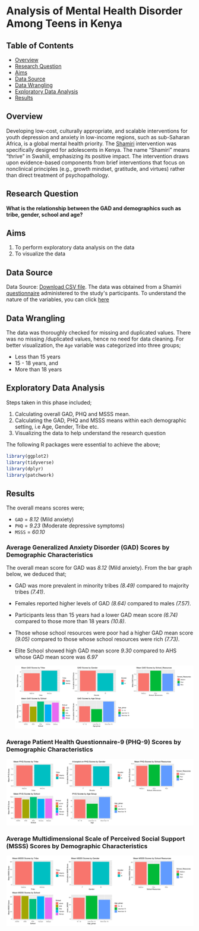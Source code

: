 # Analysis of Mental Health Disorder Among Teens in Kenya

## Table of Contents
- [Overview](#overview)
- [Research Question](#research-question)
- [Aims](#aims)
- [Data Source](#data-source)
- [Data Wrangling](#data-wrangling)
- [Exploratory Data Analysis](#exploratory-data-analysis)
- [Results](#results)

## Overview
Developing low-cost, culturally appropriate, and scalable interventions for youth depression and anxiety in low-income regions, such as sub-Saharan Africa, is a global mental health priority. The [Shamiri](https://www.bing.com/ck/a?!&&p=8600acd94b66e625JmltdHM9MTcxNzAyNzIwMCZpZ3VpZD0xNDI4MDJjOS02NGIwLTY2MmQtMmI5MS0xNjRhNjU1ZDY3MDEmaW5zaWQ9NTE5OA&ptn=3&ver=2&hsh=3&fclid=142802c9-64b0-662d-2b91-164a655d6701&psq=shamiri+&u=a1aHR0cHM6Ly93d3cuc2hhbWlyaS5pbnN0aXR1dGUv&ntb=1) intervention was specifically designed for adolescents in Kenya. The name “Shamiri” means “thrive” in Swahili, emphasizing its positive impact. The intervention draws upon evidence-based components from brief interventions that focus on nonclinical principles (e.g., growth mindset, gratitude, and virtues) rather than direct treatment of psychopathology.

## Research Question
**What is the relationship between the GAD and demographics such as tribe, gender, school and age?**

## Aims
1. To perform exploratory data analysis on the data
2. To visualize the data

## Data Source
Data Source: [Download CSV file](shamiri_imputed_dataset.csv).
The data was obtained from a Shamiri [questionnaire](https://github.com/ken-warren/gad-shamiri/blob/main/Baseline%20Measures%20for%20Schools.pdf) administered to the study's participants.
To understand the nature of the variables, you can click [here](https://github.com/ken-warren/gad-shamiri/blob/main/variables.md)

## Data Wrangling
The data was thoroughly checked for missing and duplicated values. There was no missing /duplicated values, hence no need for data cleaning. For better visualization, the ```Age``` variable was categorized into three groups;
- Less than 15 years
- 15 - 18 years, and
- More than 18 years

## Exploratory Data Analysis
Steps taken in this phase included;
1. Calculating overall GAD, PHQ and MSSS mean.
2. Calculating the GAD, PHQ and MSSS means within each demographic setting, i.e Age, Gender, Tribe etc.
3. Visualizing the data to help understand the research question

The following R packages were essential to achieve the above;
```r
library(ggplot2)
library(tidyverse)
library(dplyr)
library(patchwork)
```

## Results
The overall means scores were;
- ```GAD``` = *8.12* (Mild anxiety)
- ```PHQ``` = *9.23* (Moderate depressive symptoms)
- ```MSSS``` = *60.10*

### Average Generalized Anxiety Disorder (GAD) Scores by Demographic Characteristics
The overall mean score for GAD was *8.12* (Mild anxiety). From the bar graph below, we deduced that;
- GAD was more prevalent in minority tribes *(8.49)* compared to majority tribes *(7.41)*.
- Females reported higher levels of GAD *(8.64)* compared to males *(7.57)*.
- Participants less than 15 years had a lower GAD mean score *(6.74)* compared to those more than 18 years *(10.8)*.
- Those whose school resources were poor had a higher GAD mean score *(9.05)* compared to those whose school resources were rich *(7.73)*.
- Elite School showed high GAD mean score *9.30* compared to AHS whose GAD mean score was *6.97*

  ![Rplot_GAD](https://github.com/ken-warren/gad-shamiri/blob/main/plots/img/Rplot_GAD.jpg)

### Average Patient Health Questionnaire-9 (PHQ-9) Scores by Demographic Characteristics

![Rplot_PHQ](https://github.com/ken-warren/gad-shamiri/blob/main/plots/img/Rplot_PHQ.jpg)

### Average Multidimensional Scale of Perceived Social Support (MSSS) Scores by Demographic Characteristics

![Rplot_MSSS](https://github.com/ken-warren/gad-shamiri/blob/main/plots/img/Rplot_MSSS.jpg)
